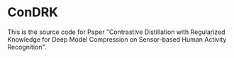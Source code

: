 # ConDRK
This is the source code for Paper "Contrastive Distillation with Regularized Knowledge for Deep Model Compression on Sensor-based Human Activity Recognition".
